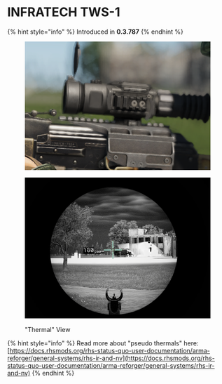# INFRATECH TWS-1

{% hint style="info" %}
Introduced in **0.3.787**
{% endhint %}

<figure><img src="../../../../.gitbook/assets/изображение_2023-06-18_160050521.png" alt=""><figcaption></figcaption></figure>

<figure><img src="../../../../.gitbook/assets/thermals.png" alt=""><figcaption><p>"Thermal" View</p></figcaption></figure>



{% hint style="info" %}
Read more about "pseudo thermals" here: [https://docs.rhsmods.org/rhs-status-quo-user-documentation/arma-reforger/general-systems/rhs-ir-and-nv](https://docs.rhsmods.org/rhs-status-quo-user-documentation/arma-reforger/general-systems/rhs-ir-and-nv)
{% endhint %}
